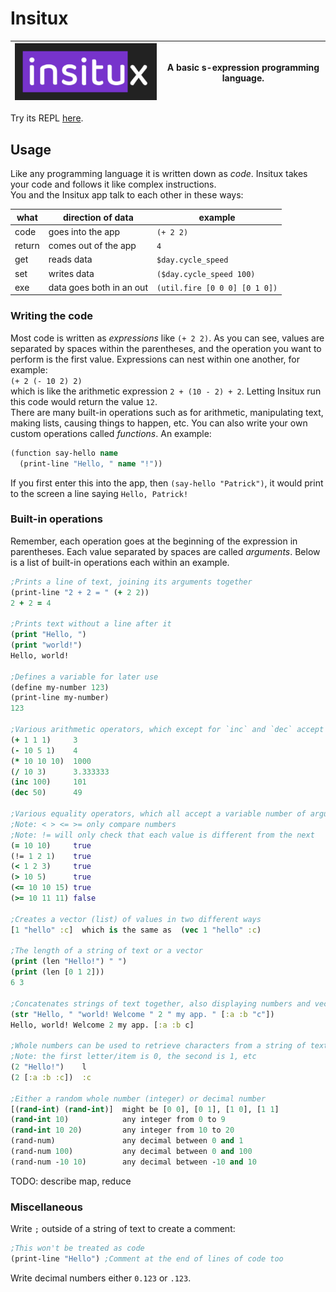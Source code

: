 # Insitux

| ![Insitux logo](media/Insitux.png) | A basic s-expression programming language. |
| ---------------------------------- | ------------------------------------------ |

Try its REPL [here](https://insitux.phunanon.repl.co/).

## Usage

Like any programming language it is written down as _code_. Insitux takes your
code and follows it like complex instructions.  
You and the Insitux app talk to each other in these ways:

| what   | direction of data        | example                       |
| ------ | ------------------------ | ----------------------------- |
| code   | goes into the app        | `(+ 2 2)`                     |
| return | comes out of the app     | `4`                           |
| get    | reads data               | `$day.cycle_speed`            |
| set    | writes data              | `($day.cycle_speed 100)`      |
| exe    | data goes both in an out | `(util.fire [0 0 0] [0 1 0])` |

### Writing the code

Most code is written as _expressions_ like `(+ 2 2)`. As you can see, values are
separated by spaces within the parentheses, and the operation you want to
perform is the first value. Expressions can nest within one another, for
example:  
`(+ 2 (- 10 2) 2)`  
which is like the arithmetic expression `2 + (10 - 2) + 2`. Letting Insitux run
this code would return the value `12`.  
There are many built-in operations such as for arithmetic, manipulating text,
making lists, causing things to happen, etc. You can also write your own custom
operations called _functions_. An example:

```clj
(function say-hello name
  (print-line "Hello, " name "!"))
```

If you first enter this into the app, then `(say-hello "Patrick")`, it would
print to the screen a line saying `Hello, Patrick!`

### Built-in operations

Remember, each operation goes at the beginning of the expression in parentheses.
Each value separated by spaces are called _arguments_. Below is a list of
built-in operations each within an example.

```clj
;Prints a line of text, joining its arguments together
(print-line "2 + 2 = " (+ 2 2))
2 + 2 = 4

;Prints text without a line after it
(print "Hello, ")
(print "world!")
Hello, world!

;Defines a variable for later use
(define my-number 123)
(print-line my-number)
123

;Various arithmetic operators, which except for `inc` and `dec` accept a variable number of arguments
(+ 1 1 1)     3
(- 10 5 1)    4
(* 10 10 10)  1000
(/ 10 3)      3.333333
(inc 100)     101
(dec 50)      49

;Various equality operators, which all accept a variable number of arguments
;Note: < > <= >= only compare numbers
;Note: != will only check that each value is different from the next
(= 10 10)     true
(!= 1 2 1)    true
(< 1 2 3)     true
(> 10 5)      true
(<= 10 10 15) true
(>= 10 11 11) false

;Creates a vector (list) of values in two different ways
[1 "hello" :c]  which is the same as  (vec 1 "hello" :c)

;The length of a string of text or a vector
(print (len "Hello!") " ")
(print (len [0 1 2]))
6 3

;Concatenates strings of text together, also displaying numbers and vectors as text too
(str "Hello, " "world! Welcome " 2 " my app. " [:a :b "c"])
Hello, world! Welcome 2 my app. [:a :b c]

;Whole numbers can be used to retrieve characters from a string of text or items from a vector
;Note: the first letter/item is 0, the second is 1, etc
(2 "Hello!")    l
(2 [:a :b :c])  :c

;Either a random whole number (integer) or decimal number
[(rand-int) (rand-int)]  might be [0 0], [0 1], [1 0], [1 1]
(rand-int 10)            any integer from 0 to 9
(rand-int 10 20)         any integer from 10 to 20
(rand-num)               any decimal between 0 and 1
(rand-num 100)           any decimal between 0 and 100
(rand-num -10 10)        any decimal between -10 and 10
```

TODO: describe map, reduce

### Miscellaneous

Write `;` outside of a string of text to create a comment:

```clj
;This won't be treated as code
(print-line "Hello") ;Comment at the end of lines of code too
```

Write decimal numbers either `0.123` or `.123`.
